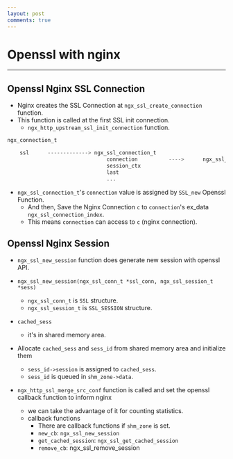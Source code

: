 ```yaml
---
layout: post
comments: true
---
```


# Openssl with nginx

---

## Openssl Nginx SSL Connection

* Nginx creates the SSL Connection at `ngx_ssl_create_connection` function.
* This function is called at the first SSL init connection.
    * `ngx_http_upstream_ssl_init_connection` function.

~~~ c
ngx_connection_t

    ssl      -------------> ngx_ssl_connection_t
                                connection          ---->      ngx_ssl_conn_t(SSL)
                                session_ctx
                                last
                                ...
~~~

* `ngx_ssl_connection_t`'s `connection` value is assigned by `SSL_new` Openssl Function.
    * And then, Save the Nginx Connection `c` to `connection`'s ex_data `ngx_ssl_connection_index`. 
    * This means `connection` can access to `c` (nginx connection).


## Openssl Nginx Session

* `ngx_ssl_new_session` function does generate new session with openssl API.
* `ngx_ssl_new_session(ngx_ssl_conn_t *ssl_conn, ngx_ssl_session_t *sess)`
    * `ngx_ssl_conn_t` is `SSL` structure.
    * `ngx_ssl_session_t` is `SSL_SESSION` structure.
* `cached_sess`
    * it's in shared memory area.
* Allocate `cached_sess` and `sess_id` from shared memory area and initialize them
    * `sess_id->session` is assigned to `cached_sess`.
    * `sess_id` is queued in `shm_zone->data`.


* `ngx_http_ssl_merge_src_conf` function is called and set the openssl callback function to inform nginx
    * we can take the advantage of it for counting statistics.
    * callback functions
        * There are callback functions if `shm_zone` is set.
        * `new_cb`: `ngx_ssl_new_session`
        * `get_cached_session`: `ngx_ssl_get_cached_session`
        * `remove_cb`: ngx_ssl_remove_session
